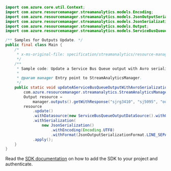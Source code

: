 ```java
import com.azure.core.util.Context;
import com.azure.resourcemanager.streamanalytics.models.Encoding;
import com.azure.resourcemanager.streamanalytics.models.JsonOutputSerializationFormat;
import com.azure.resourcemanager.streamanalytics.models.JsonSerialization;
import com.azure.resourcemanager.streamanalytics.models.Output;
import com.azure.resourcemanager.streamanalytics.models.ServiceBusQueueOutputDataSource;

/** Samples for Outputs Update. */
public final class Main {
    /*
     * x-ms-original-file: specification/streamanalytics/resource-manager/Microsoft.StreamAnalytics/stable/2020-03-01/examples/Output_Update_ServiceBusQueue.json
     */
    /**
     * Sample code: Update a Service Bus Queue output with Avro serialization.
     *
     * @param manager Entry point to StreamAnalyticsManager.
     */
    public static void updateAServiceBusQueueOutputWithAvroSerialization(
        com.azure.resourcemanager.streamanalytics.StreamAnalyticsManager manager) {
        Output resource =
            manager.outputs().getWithResponse("sjrg3410", "sj5095", "output3456", Context.NONE).getValue();
        resource
            .update()
            .withDatasource(new ServiceBusQueueOutputDataSource().withQueueName("differentQueueName"))
            .withSerialization(
                new JsonSerialization()
                    .withEncoding(Encoding.UTF8)
                    .withFormat(JsonOutputSerializationFormat.LINE_SEPARATED))
            .apply();
    }
}
```

Read the [SDK documentation](https://github.com/Azure/azure-sdk-for-java/blob/azure-resourcemanager-streamanalytics_1.0.0-beta.2/sdk/streamanalytics/azure-resourcemanager-streamanalytics/README.md) on how to add the SDK to your project and authenticate.
